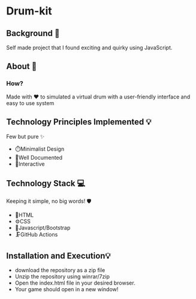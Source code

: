 # Drum-kit

## Background 📖
Self made project that I found exciting and quirky using JavaScript. 

## About 🧰
### How?
Made with ❤️ to simulated a virtual drum with a user-friendly interface and easy to use system

## Technology Principles Implemented 💡
Few but pure ✨
*	⏱️Minimalist Design
*	🎈Well Documented
*	🎀Interactive

## Technology Stack 💻
Keeping it simple, no big words! 🛡️

* 🔨HTML
* ⚙CSS
* 🔧Javascript/Bootstrap
* 🗜️GitHub Actions

## Installation and Execution💡

* download the repository as a zip file
* Unzip the repository using winrar/7zip
* Open the index.html file in your desired browser.
* Your game should open in a new window!
